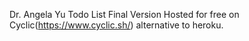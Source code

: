 Dr. Angela Yu Todo List Final Version 
Hosted for free on Cyclic(https://www.cyclic.sh/) alternative to heroku.
